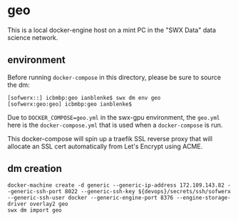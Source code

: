 # geo

This is a local docker-engine host on a mint PC in the "SWX Data" data science network.

## environment

Before running `docker-compose` in this directory, please be sure to source the dm:

    [sofwerx::] icbmbp:geo ianblenke$ swx dm env geo
    [sofwerx:geo:geo] icbmbp:geo ianblenke$

Due to `DOCKER_COMPOSE=geo.yml` in the swx-gpu environment, the `geo.yml` here is the `docker-compose.yml` that is used when a `docker-compose` is run.

This docker-compose will spin up a traefik SSL reverse proxy that will allocate an SSL cert automatically from Let's Encrypt using ACME.

## dm creation

    docker-machine create -d generic --generic-ip-address 172.109.143.82 --generic-ssh-port 8022 --generic-ssh-key ${devops}/secrets/ssh/sofwerx --generic-ssh-user docker --generic-engine-port 8376 --engine-storage-driver overlay2 geo
    swx dm import geo


